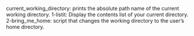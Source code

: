 current_working_directory: prints the absolute path name of the current working directory.
1-listit: Display the contents list of your current directory.
2-bring_me_home: script that changes the working directory to the user’s home directory.

